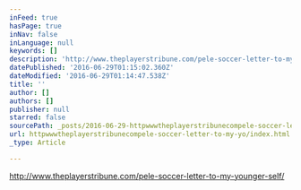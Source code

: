 ```yaml
---
inFeed: true
hasPage: true
inNav: false
inLanguage: null
keywords: []
description: 'http://www.theplayerstribune.com/pele-soccer-letter-to-my-younger-self/'
datePublished: '2016-06-29T01:15:02.360Z'
dateModified: '2016-06-29T01:14:47.538Z'
title: ''
author: []
authors: []
publisher: null
starred: false
sourcePath: _posts/2016-06-29-httpwwwtheplayerstribunecompele-soccer-letter-to-my-yo.md
url: httpwwwtheplayerstribunecompele-soccer-letter-to-my-yo/index.html
_type: Article

---
```

http://www.theplayerstribune.com/pele-soccer-letter-to-my-younger-self/